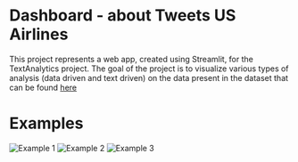 # Dashboard - about Tweets US Airlines
This project represents a web app, created using Streamlit, for the TextAnalytics project.
The goal of the project is to visualize various types of analysis (data driven and text driven) on the data present in the dataset that can be found [here](https://data.world/crowdflower/airline-twitter-sentiment)

# Examples
![Example 1](https://https://github.com/MatteoBiviano/tweets_analysis_dashboard/examples/app_example1.gif?raw=true)
![Example 2](https://github.com/MatteoBiviano/tweets_analysis_dashboard/examples/app_example2.gif?raw=true)
![Example 3](https://github.com/MatteoBiviano/tweets_analysis_dashboard/examples/app_example3.gif?raw=true)

